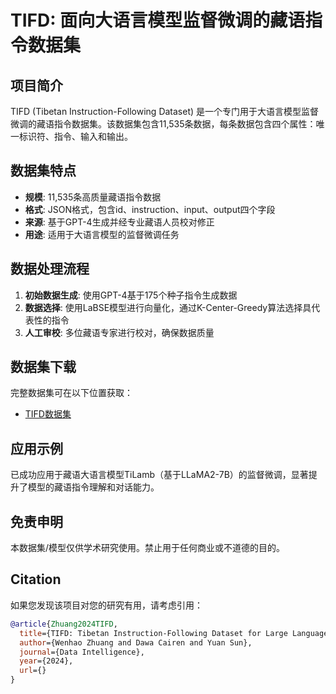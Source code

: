 # TIFD: 面向大语言模型监督微调的藏语指令数据集

## 项目简介

TIFD (Tibetan Instruction-Following Dataset) 是一个专门用于大语言模型监督微调的藏语指令数据集。该数据集包含11,535条数据，每条数据包含四个属性：唯一标识符、指令、输入和输出。

## 数据集特点

- **规模**: 11,535条高质量藏语指令数据
- **格式**: JSON格式，包含id、instruction、input、output四个字段
- **来源**: 基于GPT-4生成并经专业藏语人员校对修正
- **用途**: 适用于大语言模型的监督微调任务

## 数据处理流程

1. **初始数据生成**: 使用GPT-4基于175个种子指令生成数据
2. **数据选择**: 使用LaBSE模型进行向量化，通过K-Center-Greedy算法选择具代表性的指令
3. **人工审校**: 多位藏语专家进行校对，确保数据质量

## 数据集下载

完整数据集可在以下位置获取：
- [TIFD数据集](https://huggingface.co/datasets/CMLI-NLP/TIFD/tree/main)

## 应用示例

已成功应用于藏语大语言模型TiLamb（基于LLaMA2-7B）的监督微调，显著提升了模型的藏语指令理解和对话能力。

## 免责申明

本数据集/模型仅供学术研究使用。禁止用于任何商业或不道德的目的。

## Citation

如果您发现该项目对您的研究有用，请考虑引用：

```bibtex
@article{Zhuang2024TIFD,
  title={TIFD: Tibetan Instruction-Following Dataset for Large Language Models Supervised Fine-Tuning},
  author={Wenhao Zhuang and Dawa Cairen and Yuan Sun},
  journal={Data Intelligence},
  year={2024},
  url={}
}
```
